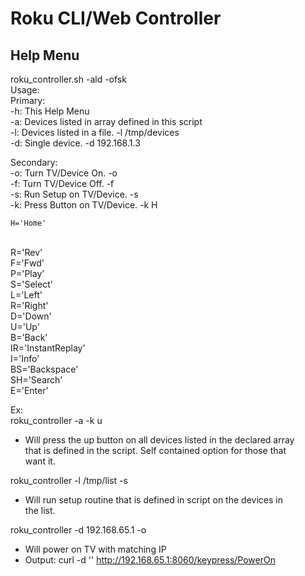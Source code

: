 # Roku CLI/Web Controller

## Help Menu  
roku_controller.sh -ald -ofsk  
Usage:  
  Primary:  
  -h: This Help Menu  
  -a: Devices listed in array defined in this script  
  -l: Devices listed in a file. -l /tmp/devices  
  -d: Single device. -d 192.168.1.3  
  
  Secondary:  
  -o: Turn TV/Device On. -o  
  -f: Turn TV/Device Off. -f  
  -s: Run Setup on TV/Device. -s  
  -k: Press Button on TV/Device. -k H  
          <pre><code>H='Home'</code></pre>  
          R='Rev'  
          F='Fwd'  
          P='Play'  
          S='Select'  
          L='Left'  
          R='Right'  
          D='Down'  
          U='Up'  
          B='Back'  
          IR='InstantReplay'  
          I='Info'  
          BS='Backspace'  
          SH='Search'  
          E='Enter'  
  
Ex:  
roku_controller -a -k u  
 - Will press the up button on all devices listed in the declared array  
   that is defined in the script. Self contained option for those that  
   want it.  

roku_controller -l /tmp/list -s  
 - Will run setup routine that is defined in script on the devices in  
   the list.  

roku_controller -d 192.168.65.1 -o  
 - Will power on TV with matching IP  
 - Output: curl -d '' http://192.168.65.1:8060/keypress/PowerOn  
